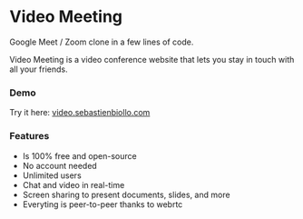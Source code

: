 # Video Meeting

Google Meet / Zoom clone in a few lines of code.

Video Meeting is a video conference website that lets you stay in touch with all your friends.


### Demo
Try it here: [video.sebastienbiollo.com](https://video.sebastienbiollo.com)


### Features
- Is 100% free and open-source
- No account needed
- Unlimited users
- Chat and video in real-time
- Screen sharing to present documents, slides, and more
- Everyting is peer-to-peer thanks to webrtc
